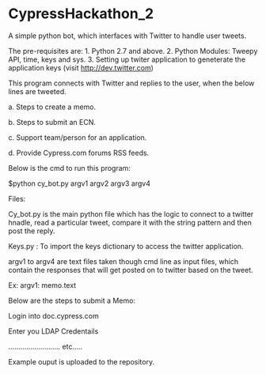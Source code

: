 # CypressHackathon_2

A simple python bot, which interfaces with Twitter to handle user tweets.

The pre-requisites are: 1. Python 2.7 and above. 2. Python Modules: Tweepy API, time, keys and sys. 3. Setting up twiter application to geneterate the application keys (visit http://dev.twitter.com)

This program connects with Twitter and replies to the user, when the below lines are tweeted.

a. Steps to create a memo.

b. Steps to submit an ECN.

c. Support team/person for an application.

d. Provide Cypress.com forums RSS feeds.

Below is the cmd to run this program:

$python cy_bot.py argv1 argv2 argv3 argv4

Files:

Cy_bot.py is the main python file which has the logic to connect to a twitter hnadle, read a particular tweet, compare it with the string pattern and then post the reply.

Keys.py : To import the keys dictionary to access the twitter application.

argv1 to argv4 are text files taken though cmd line as input files, which contain the responses that will get posted on to twitter based on the tweet.

Ex: argv1: memo.text

Below are the steps to submit a Memo:

Login into doc.cypress.com

Enter you LDAP Credentails

.......................... etc.....

Example ouput is uploaded to the repository.
